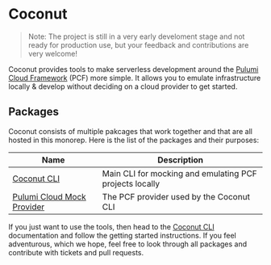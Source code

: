 # Coconut

> Note: The project is still in a very early develoment stage and not ready for production use, but your feedback and contributions are very welcome!

Coconut provides tools to make serverless development around the [Pulumi Cloud Framework](https://github.com/pulumi/pulumi-cloud) (PCF) more simple. It allows you to emulate infrastructure locally & develop without deciding on a cloud provider to get started.

## Packages

Coconut consists of multiple pakcages that work together and that are all hosted in this monorep. Here is the list of the packages and their purposes:

| Name                                                       | Description                                             |
| ---------------------------------------------------------- | ------------------------------------------------------- |
| [Coconut CLI](./packages/cli)                              | Main CLI for mocking and emulating PCF projects locally |
| [Pulumi Cloud Mock Provider](./packages/pulumi-cloud-mock) | The PCF provider used by the Coconut CLI                |

If you just want to use the tools, then head to the [Coconut CLI](./packages/cli) documentation and follow the getting started instructions. If you feel adventurous, which we hope, feel free to look through all packages and contribute with tickets and pull requests.

